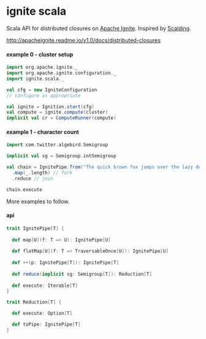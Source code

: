 # ignite scala

Scala API for distributed closures on [Apache Ignite](https://ignite.incubator.apache.org/). Inspired by [Scalding](https://github.com/twitter/scalding/).

http://apacheignite.readme.io/v1.0/docs/distributed-closures

#### example 0 - cluster setup
```scala
import org.apache.ignite._
import org.apache.ignite.configuration._
import ignite.scala._

val cfg = new IgniteConfiguration
// configure as appropriate

val ignite = Ignition.start(cfg)
val compute = ignite.compute(cluster)
implicit val cr = ComputeRunner(compute)
```
#### example 1 - character count
```scala
import com.twitter.algebird.Semigroup

implicit val sg = Semigroup.intSemigroup

val chain = IgnitePipe.from("The quick brown fox jumps over the lazy dog.".split(" "))
  .map(_.length) // fork
  .reduce // join

chain.execute
```
More examples to follow.

#### api

```scala
trait IgnitePipe[T] {
  
  def map[U](f: T => U): IgnitePipe[U]
  
  def flatMap[U](f: T => TraversableOnce[U]): IgnitePipe[U]
  
  def ++(p: IgnitePipe[T]): IgnitePipe[T]
  
  def reduce(implicit sg: Semigroup[T]): Reduction[T]
  
  def execute: Iterable[T]
}

trait Reduction[T] {

  def execute: Option[T]

  def toPipe: IgnitePipe[T]
}
```
